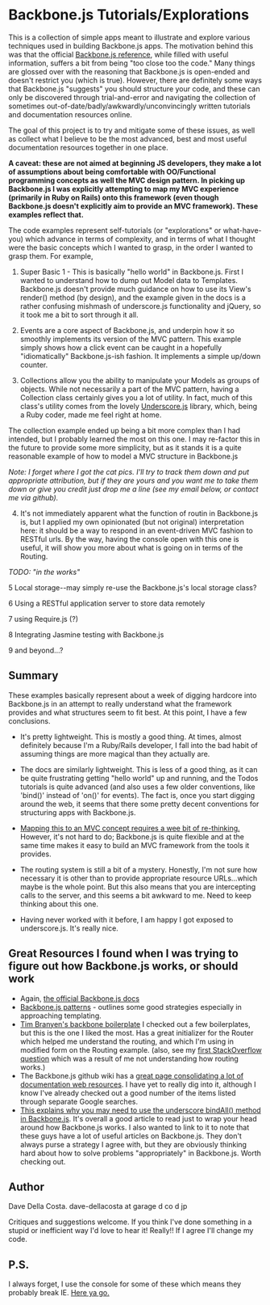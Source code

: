 # Backbone.js Tutorials/Explorations

This is a collection of simple apps meant to illustrate and explore various techniques used in building Backbone.js apps.  The motivation behind this was that the official [Backbone.js reference](http://backbonejs.org/), while filled with useful information, suffers a bit from being "too close too the code."  Many things are glossed over with the reasoning that Backbone.js is open-ended and doesn't restrict you (which is true).  However, there are definitely some ways that Backbone.js "suggests" you should structure your code, and these can only be discovered through trial-and-error and navigating the collection of sometimes out-of-date/badly/awkwardly/unconvincingly written tutorials and documentation resources online.

The goal of this project is to try and mitigate some of these issues, as well as collect what I believe to be the most advanced, best and most useful documentation resources together in one place.

**A caveat: these are not aimed at beginning JS developers, they make a lot of assumptions about being comfortable with OO/Functional programming concepts as well the MVC design pattern.  In picking up Backbone.js I was explicitly attempting to map my MVC experience (primarily in Ruby on Rails) onto this framework (even though Backbone.js doesn't explicitly aim to provide an MVC framework).  These examples reflect that.**

The code examples represent self-tutorials (or "explorations" or what-have-you) which advance in terms of complexity, and in terms of what I thought were the basic concepts which I wanted to grasp, in the order I wanted to grasp them.  For example,

1. Super Basic 1 - This is basically "hello world" in Backbone.js. First I wanted to understand how to dump out Model data to Templates.  Backbone.js doesn't provide much guidance on how to use its View's render() method (by design), and the example given in the docs is a rather confusing mishmash of underscore.js functionality and jQuery, so it took me a bit to sort through it all.

2. Events are a core aspect of Backbone.js, and underpin how it so smoothly implements its version of the MVC pattern.  This example simply shows how a click event can be caught in a hopefully "idiomatically" Backbone.js-ish fashion.  It implements a simple up/down counter.

3. Collections allow you the ability to manipulate your Models as groups of objects.  While not necessarily a part of the MVC pattern, having a Collection class certainly gives you a lot of utility.  In fact, much of this class's utility comes from the lovely [Underscore.js](http://documentcloud.github.com/underscore/) library, which, being a Ruby coder, made me feel right at home.

The collection example ended up being a bit more complex than I had intended, but I probably learned the most on this one.  I may re-factor this in the future to provide some more simplicity, but as it stands it is a quite reasonable example of how to model a MVC structure in Backbone.js

*Note: I forget where I got the cat pics.  I'll try to track them down and put appropriate attribution, but if they are yours and you want me to take them down or give you credit just drop me a line (see my email below, or contact me via github).*

4. It's not immediately apparent what the function of routin in Backbone.js is, but I applied my own opinionated (but not original) interpretation here: it should be a way to respond in an event-driven MVC fashion to RESTful urls. By the way, having the console open with this one is useful, it will show you more about what is going on in terms of the Routing.

*TODO: "in the works"*

5 Local storage--may simply re-use the Backbone.js's local storage class?

6 Using a RESTful application server to store data remotely

7 using Require.js (?)

8 Integrating Jasmine testing with Backbone.js

9 and beyond...?

## Summary

These examples basically represent about a week of digging hardcore into Backbone.js in an attempt to really understand what the framework provides and what structures seem to fit best.  At this point, I have a few conclusions.

* It's pretty lightweight.  This is mostly a good thing.  At times, almost definitely because I'm a Ruby/Rails developer, I fall into the bad habit of assuming things are more magical than they actually are.

* The docs are similarly lightweight.  This is less of a good thing, as it can be quite frustrating getting "hello world" up and running, and the Todos tutorials is quite advanced (and also uses a few older conventions, like 'bind()' instead of 'on()' for events).  The fact is, once you start digging around the web, it seems that there some pretty decent conventions for structuring apps with Backbone.js.

* [Mapping this to an MVC concept requires a wee bit of re-thinking.](http://documentcloud.github.com/backbone/#FAQ-mvc)  However, it's not hard to do; Backbone.js is quite flexible and at the same time makes it easy to build an MVC framework from the tools it provides.

* The routing system is still a bit of a mystery.  Honestly, I'm not sure how necessary it is other than to provide appropriate resource URLs...which maybe is the whole point.  But this also means that you are intercepting calls to the server, and this seems a bit awkward to me.  Need to keep thinking about this one.

* Having never worked with it before, I am happy I got exposed to underscore.js.  It's really nice.

## Great Resources I found when I was trying to figure out how Backbone.js works, or should work

* Again, [the official Backbone.js docs](http://documentcloud.github.com/backbone/)
* [Backbone.js patterns](http://ricostacruz.com/backbone-patterns/) - outlines some good strategies especially in approaching templating.
* [Tim Branyen's backbone boilerplate](https://github.com/backbone-boilerplate) I checked out a few boilerplates, but this is the one I liked the most.  Has a great initializer for the Router which helped me understand the routing, and which I'm using in modified form on the Routing example. (also, see my [first StackOverflow question](http://stackoverflow.com/questions/9939737/how-does-one-listen-to-the-router-respond-to-router-events-in-views-models-i) which was a result of me not understanding how routing works.)
* The Backbone.js github wiki has a [great page consolidating a lot of documentation web resources](https://github.com/documentcloud/backbone/wiki/Extensions%2C-Plugins%2C-Resources). I have yet to really dig into it, although I know I've already checked out a good number of the items listed through separate Google searches.
* [This explains why you may need to use the underscore bindAll() method in Backbone.js](http://lostechies.com/derickbailey/2011/06/15/solving-backbones-this-model-view-problem-with-underscore-js/).  It's overall a good article to read just to wrap your head around how Backbone.js works.  I also wanted to link to it to note that these guys have a lot of useful articles on Backbone.js.  They don't always purse a strategy I agree with, but they are obviously thinking hard about how to solve problems "appropriately" in Backbone.js.  Worth checking out.

## Author

Dave Della Costa.  dave-dellacosta at garage d co d jp

Critiques and suggestions welcome.  If you think I've done something in a stupid or inefficient way I'd love to hear it!  Really!!  If I agree I'll change my code.

## P.S.

I always forget, I use the console for some of these which means they probably break IE.  [Here ya go.](http://mozilla.org/firefox/)
